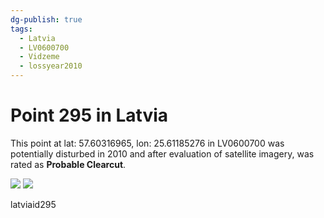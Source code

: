 ```yaml
---
dg-publish: true
tags:
  - Latvia
  - LV0600700
  - Vidzeme
  - lossyear2010
---
```


# Point 295 in Latvia

This point at lat: 57.60316965, lon: 25.61185276 in LV0600700 was potentially disturbed in 2010 and after evaluation of satellite imagery, was rated as **Probable Clearcut**.

<div class='juxtapose' data-showcredits='false'>
<img src='https://baserow-backend-production20240528124524339000000001.s3.amazonaws.com/user_files/JWdYMOazttuT814DoAheTgAnCOcMdfeG_c86b9a5d17c8781af791e6188221d80766fe683d10dde205d8cd5d9de1b38e33.png' data-label='July 2003' />
<img src='https://baserow-backend-production20240528124524339000000001.s3.amazonaws.com/user_files/zbRAKSz5XxJIv2qh2jxI6pxxtFyK2ad9_4787b20fc7342833597b1b621d8d55274e07020e8dd1718ddb02e55af5fa3875.png' data-label='June 2022' />
</div>

latviaid295